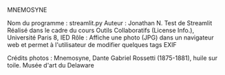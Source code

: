 MNEMOSYNE

Nom du programme : streamlit.py
Auteur : Jonathan N.
Test de Streamlit
Réalisé dans le cadre du cours Outils Collaboratifs (License Info.), Université Paris 8, IED
Rôle : Affiche une photo (JPG) dans un navigateur web et permet à l'utilisateur de modifier quelques tags EXIF

Crédits photos : 	Mnemosyne, Dante Gabriel Rossetti (1875-1881), huile sur toile. Musée d'art du Delaware
